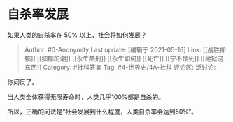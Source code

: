 # 自杀率发展
[如果人类的自杀率在 50% 以上，社会将如何发展？](https://www.zhihu.com/question/402423795/answer/1294163591)

> Author: #0-Anonymity
> Last update: [编辑于 2021-05-16]
> Link: [[战胜抑郁]] [[抑郁的潮]] [[永生酷刑]] [[永生如何]] [[死亡]] [[宁不畏死]] [[地狱这东西]]
> Category: #社科答集
> Tag: #4-世界史/4A-社科
> 评论区:
> 泛讨论:

你问反了。

当人类全体获得无限寿命时，人类几乎100%都是自杀的。

所以，正确的问法是“社会发展到什么程度，人类自杀率会达到50%”。
